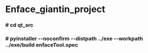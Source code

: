 # Enface_giantin_project
### # cd qt_src
### # pyinstaller --noconfirm --distpath ../exe --workpath ../exe/build enfaceTool.spec
